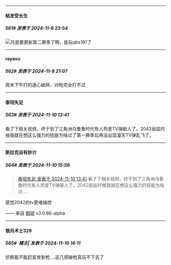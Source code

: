 ﻿
*****

####  结发受长生  
##### 561#       发表于 2024-11-6 23:54

<img src="https://static.saraba1st.com/image/smiley/face2017/009.gif" referrerpolicy="no-referrer">月底要更新第二赛季了啊，能玩qbz191了


*****

####  rayaxu  
##### 562#       发表于 2024-11-9 21:07

周末下午打的道心破碎，对枪完全打不过


*****

####  泰坦失足  
##### 563#       发表于 2024-11-10 13:41

看了下相关视频，终于到了三角洲乌鲁鲁时代有人热爱TV弹砸人了。2042丽兹时候我就在想这么强力的技能为啥过了第一赛季后再没出现漫天TV弹乱飞了。


*****

####  斯拉克自有妙计  
##### 564#       发表于 2024-11-10 15:56

<blockquote><a href="httphttps://bbs.saraba1st.com/2b/forum.php?mod=redirect&amp;goto=findpost&amp;pid=66662862&amp;ptid=2174639" target="_blank">泰坦失足 发表于 2024-11-10 13:41</a>
看了下相关视频，终于到了三角洲乌鲁鲁时代有人热爱TV弹砸人了。2042丽兹时候我就在想这么强力的技能为啥过 ...</blockquote>
感觉2042的tv更难操控

—— 来自 [鹅球](https://www.pgyer.com/xfPejhuq) v3.0.86-alpha


*****

####  银月术士329  
##### 565#         楼主| 发表于 2024-11-10 16:11

侦察能不能赶紧发新枪….这几把破枪真玩不下去了

